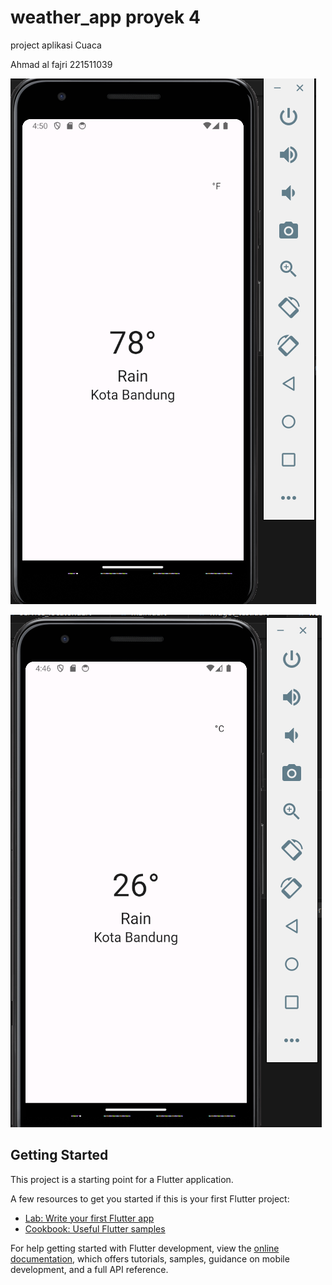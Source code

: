 # weather_app proyek 4

 project aplikasi Cuaca 


Ahmad al fajri 221511039

  ![Nama Gambar](ahmad_°F’.png)

  
  ![Nama Gambar](Ahmad°C.png)




## Getting Started

This project is a starting point for a Flutter application.

A few resources to get you started if this is your first Flutter project:

- [Lab: Write your first Flutter app](https://docs.flutter.dev/get-started/codelab)
- [Cookbook: Useful Flutter samples](https://docs.flutter.dev/cookbook)

For help getting started with Flutter development, view the
[online documentation](https://docs.flutter.dev/), which offers tutorials,
samples, guidance on mobile development, and a full API reference.
